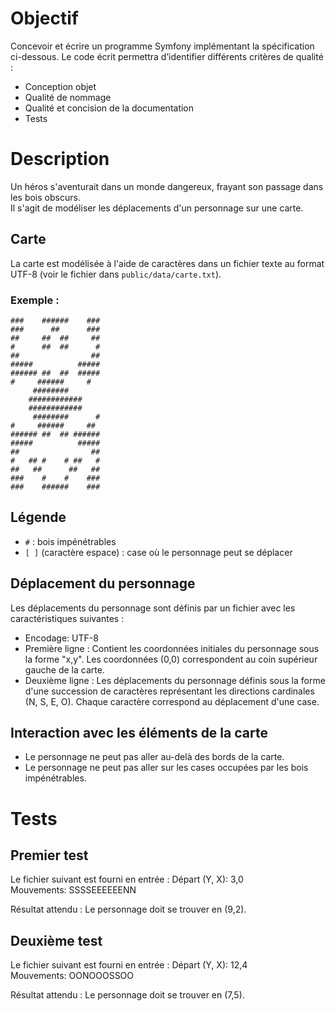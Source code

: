 # Objectif

Concevoir et écrire un programme Symfony implémentant la spécification ci-dessous. Le code écrit permettra d’identifier
différents critères de qualité :

- Conception objet
- Qualité de nommage
- Qualité et concision de la documentation
- Tests

# Description

Un héros s'aventurait dans un monde dangereux, frayant son passage dans les bois obscurs.  
Il s'agit de modéliser les déplacements d'un personnage sur une carte.

## Carte

La carte est modélisée à l'aide de caractères dans un fichier texte au format UTF-8 (voir le fichier
dans `public/data/carte.txt`).

### Exemple :

```
###    ######    ###
###      ##      ###
##     ##  ##     ##
#      ##  ##      #
##                ##
#####          #####
###### ##  ##  #####
#     ######     # 
     ########       
    ############    
    ############    
     ########      #
#     ######     ##
###### ##  ## ######
#####          #####
##                ##
#   ## #    # ##   #
##   ##      ##   ##
###    #    #    ###
###    ######    ###
```

## Légende

- `#` : bois impénétrables
- `[ ]` (caractère espace) : case où le personnage peut se déplacer

## Déplacement du personnage

Les déplacements du personnage sont définis par un fichier avec les caractéristiques suivantes :

- Encodage: UTF-8
- Première ligne : Contient les coordonnées initiales du personnage sous la forme "x,y". Les coordonnées (0,0)
  correspondent au coin supérieur gauche de la carte.
- Deuxième ligne : Les déplacements du personnage définis sous la forme d'une succession de caractères représentant les
  directions cardinales (N, S, E, O). Chaque caractère correspond au déplacement d'une case.

## Interaction avec les éléments de la carte

- Le personnage ne peut pas aller au-delà des bords de la carte.
- Le personnage ne peut pas aller sur les cases occupées par les bois impénétrables.

# Tests

## Premier test

Le fichier suivant est fourni en entrée :
Départ (Y, X): 3,0  
Mouvements: SSSSEEEEEENN

Résultat attendu : Le personnage doit se trouver en (9,2).

## Deuxième test

Le fichier suivant est fourni en entrée :
Départ (Y, X): 12,4  
Mouvements: OONOOOSSOO

Résultat attendu : Le personnage doit se trouver en (7,5).
